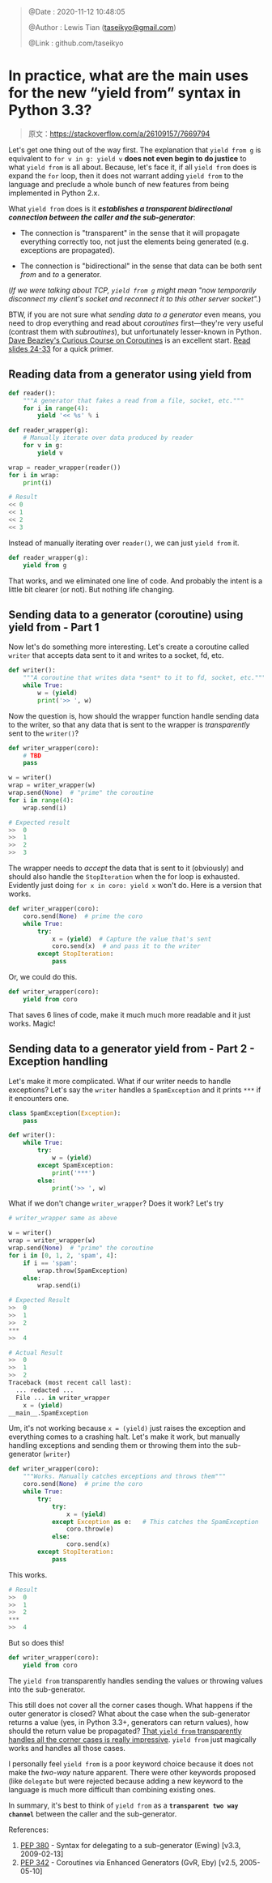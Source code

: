 > @Date    : 2020-11-12 10:48:05
>
> @Author  : Lewis Tian (taseikyo@gmail.com)
>
> @Link    : github.com/taseikyo

# In practice, what are the main uses for the new “yield from” syntax in Python 3.3?

> 原文：https://stackoverflow.com/a/26109157/7669794

Let's get one thing out of the way first. The explanation that `yield from g` is equivalent to `for v in g: yield v` **does not even begin to do justice** to what `yield from` is all about. Because, let's face it, if all `yield from` does is expand the `for` loop, then it does not warrant adding `yield from` to the language and preclude a whole bunch of new features from being implemented in Python 2.x.

What `yield from` does is it **_establishes a transparent bidirectional connection between the caller and the sub-generator_**:

- The connection is "transparent" in the sense that it will propagate everything correctly too, not just the elements being generated (e.g. exceptions are propagated).
    
- The connection is "bidirectional" in the sense that data can be both sent _from_ and _to_ a generator.
    

(_If we were talking about TCP, `yield from g` might mean "now temporarily disconnect my client's socket and reconnect it to this other server socket"._)

BTW, if you are not sure what _sending data to a generator_ even means, you need to drop everything and read about _coroutines_ first—they're very useful (contrast them with _subroutines_), but unfortunately lesser-known in Python. [Dave Beazley's Curious Course on Coroutines](http://dabeaz.com/coroutines/) is an excellent start. [Read slides 24-33](http://dabeaz.com/coroutines/Coroutines.pdf) for a quick primer.

## Reading data from a generator using yield from

```Python
def reader():
    """A generator that fakes a read from a file, socket, etc."""
    for i in range(4):
        yield '<< %s' % i

def reader_wrapper(g):
    # Manually iterate over data produced by reader
    for v in g:
        yield v

wrap = reader_wrapper(reader())
for i in wrap:
    print(i)

# Result
<< 0
<< 1
<< 2
<< 3
```

Instead of manually iterating over `reader()`, we can just `yield from` it.

```Python
def reader_wrapper(g):
    yield from g
```

That works, and we eliminated one line of code. And probably the intent is a little bit clearer (or not). But nothing life changing.

## Sending data to a generator (coroutine) using yield from - Part 1

Now let's do something more interesting. Let's create a coroutine called `writer` that accepts data sent to it and writes to a socket, fd, etc.

```Python
def writer():
    """A coroutine that writes data *sent* to it to fd, socket, etc."""
    while True:
        w = (yield)
        print('>> ', w)
```

Now the question is, how should the wrapper function handle sending data to the writer, so that any data that is sent to the wrapper is _transparently_ sent to the `writer()`?

```Python
def writer_wrapper(coro):
    # TBD
    pass

w = writer()
wrap = writer_wrapper(w)
wrap.send(None)  # "prime" the coroutine
for i in range(4):
    wrap.send(i)

# Expected result
>>  0
>>  1
>>  2
>>  3
```

The wrapper needs to _accept_ the data that is sent to it (obviously) and should also handle the `StopIteration` when the for loop is exhausted. Evidently just doing `for x in coro: yield x` won't do. Here is a version that works.

```Python
def writer_wrapper(coro):
    coro.send(None)  # prime the coro
    while True:
        try:
            x = (yield)  # Capture the value that's sent
            coro.send(x)  # and pass it to the writer
        except StopIteration:
            pass
```

Or, we could do this.

```Python
def writer_wrapper(coro):
    yield from coro
```

That saves 6 lines of code, make it much much more readable and it just works. Magic!

## Sending data to a generator yield from - Part 2 - Exception handling

Let's make it more complicated. What if our writer needs to handle exceptions? Let's say the `writer` handles a `SpamException` and it prints `***` if it encounters one.

```Python
class SpamException(Exception):
    pass

def writer():
    while True:
        try:
            w = (yield)
        except SpamException:
            print('***')
        else:
            print('>> ', w)
```

What if we don't change `writer_wrapper`? Does it work? Let's try

```Python
# writer_wrapper same as above

w = writer()
wrap = writer_wrapper(w)
wrap.send(None)  # "prime" the coroutine
for i in [0, 1, 2, 'spam', 4]:
    if i == 'spam':
        wrap.throw(SpamException)
    else:
        wrap.send(i)

# Expected Result
>>  0
>>  1
>>  2
***
>>  4

# Actual Result
>>  0
>>  1
>>  2
Traceback (most recent call last):
  ... redacted ...
  File ... in writer_wrapper
    x = (yield)
__main__.SpamException
```

Um, it's not working because `x = (yield)` just raises the exception and everything comes to a crashing halt. Let's make it work, but manually handling exceptions and sending them or throwing them into the sub-generator (`writer`)

```Python
def writer_wrapper(coro):
    """Works. Manually catches exceptions and throws them"""
    coro.send(None)  # prime the coro
    while True:
        try:
            try:
                x = (yield)
            except Exception as e:   # This catches the SpamException
                coro.throw(e)
            else:
                coro.send(x)
        except StopIteration:
            pass
```

This works.

```Python
# Result
>>  0
>>  1
>>  2
***
>>  4
```

But so does this!

```Python
def writer_wrapper(coro):
    yield from coro
```

The `yield from` transparently handles sending the values or throwing values into the sub-generator.

This still does not cover all the corner cases though. What happens if the outer generator is closed? What about the case when the sub-generator returns a value (yes, in Python 3.3+, generators can return values), how should the return value be propagated? [That `yield from` transparently handles all the corner cases is really impressive](https://www.python.org/dev/peps/pep-0380/#formal-semantics). `yield from` just magically works and handles all those cases.

I personally feel `yield from` is a poor keyword choice because it does not make the _two-way_ nature apparent. There were other keywords proposed (like `delegate` but were rejected because adding a new keyword to the language is much more difficult than combining existing ones.

In summary, it's best to think of `yield from` as a **`transparent two way channel`** between the caller and the sub-generator.

References:

1. [PEP 380](http://www.python.org/dev/peps/pep-0380/) - Syntax for delegating to a sub-generator (Ewing) [v3.3, 2009-02-13]
2. [PEP 342](http://www.python.org/dev/peps/pep-0342/) - Coroutines via Enhanced Generators (GvR, Eby) [v2.5, 2005-05-10]